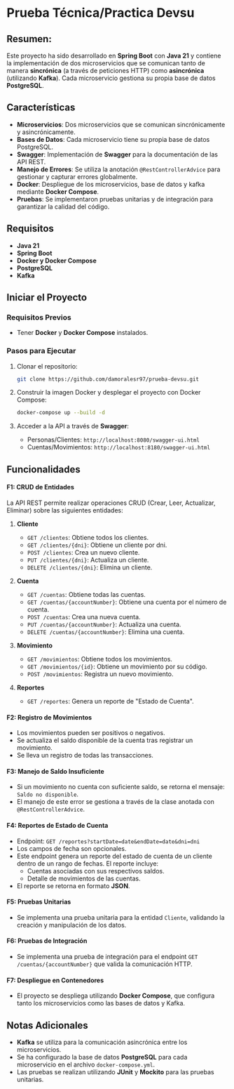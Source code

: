 # Prueba Técnica/Practica Devsu

## Resumen:

Este proyecto ha sido desarrollado en **Spring Boot** con **Java 21** y contiene la implementación de dos microservicios que se comunican tanto de manera **sincrónica** (a través de peticiones HTTP) como **asincrónica** (utilizando **Kafka**). Cada microservicio gestiona su propia base de datos **PostgreSQL**.

## Características

- **Microservicios**: Dos microservicios que se comunican sincrónicamente y asincrónicamente.
- **Bases de Datos**: Cada microservicio tiene su propia base de datos PostgreSQL.
- **Swagger**: Implementación de **Swagger** para la documentación de las API REST.
- **Manejo de Errores**: Se utiliza la anotación `@RestControllerAdvice` para gestionar y capturar errores globalmente.
- **Docker**: Despliegue de los microservicios, base de datos y kafka mediante **Docker Compose**.
- **Pruebas**: Se implementaron pruebas unitarias y de integración para garantizar la calidad del código.

## Requisitos

- **Java 21**
- **Spring Boot**
- **Docker y Docker Compose**
- **PostgreSQL**
- **Kafka**

## Iniciar el Proyecto

### Requisitos Previos

- Tener **Docker** y **Docker Compose** instalados.

### Pasos para Ejecutar

1. Clonar el repositorio:
    ```bash
    git clone https://github.com/damoralesr97/prueba-devsu.git
    ```

2. Construir la imagen Docker y desplegar el proyecto con Docker Compose:
    ```bash
    docker-compose up --build -d
    ```

3. Acceder a la API a través de **Swagger**:
    - Personas/Clientes: `http://localhost:8080/swagger-ui.html`
    - Cuentas/Movimientos: `http://localhost:8180/swagger-ui.html`

## Funcionalidades

#### F1: CRUD de Entidades

La API REST permite realizar operaciones CRUD (Crear, Leer, Actualizar, Eliminar) sobre las siguientes entidades:

1. **Cliente**
   - `GET /clientes`: Obtiene todos los clientes.
   - `GET /clientes/{dni}`: Obtiene un cliente por dni.
   - `POST /clientes`: Crea un nuevo cliente.
   - `PUT /clientes/{dni}`: Actualiza un cliente.
   - `DELETE /clientes/{dni}`: Elimina un cliente.

2. **Cuenta**
   - `GET /cuentas`: Obtiene todas las cuentas.
   - `GET /cuentas/{accountNumber}`: Obtiene una cuenta por el número de cuenta.
   - `POST /cuentas`: Crea una nueva cuenta.
   - `PUT /cuentas/{accountNumber}`: Actualiza una cuenta.
   - `DELETE /cuentas/{accountNumber}`: Elimina una cuenta.

3. **Movimiento**
   - `GET /movimientos`: Obtiene todos los movimientos.
   - `GET /movimientos/{id}`: Obtiene un movimiento por su código.
   - `POST /movimientos`: Registra un nuevo movimiento.

4. **Reportes**
   - `GET /reportes`: Genera un reporte de "Estado de Cuenta".

#### F2: Registro de Movimientos
- Los movimientos pueden ser positivos o negativos.
- Se actualiza el saldo disponible de la cuenta tras registrar un movimiento.
- Se lleva un registro de todas las transacciones.

#### F3: Manejo de Saldo Insuficiente
- Si un movimiento no cuenta con suficiente saldo, se retorna el mensaje: `Saldo no disponible`.
- El manejo de este error se gestiona a través de la clase anotada con `@RestControllerAdvice`.

#### F4: Reportes de Estado de Cuenta
- Endpoint: `GET /reportes?startDate=date&endDate=date&dni=dni`
- Los campos de fecha son opcionales.
- Este endpoint genera un reporte del estado de cuenta de un cliente dentro de un rango de fechas. El reporte incluye:
  - Cuentas asociadas con sus respectivos saldos.
  - Detalle de movimientos de las cuentas.
- El reporte se retorna en formato **JSON**.

#### F5: Pruebas Unitarias
- Se implementa una prueba unitaria para la entidad `Cliente`, validando la creación y manipulación de los datos.

#### F6: Pruebas de Integración
- Se implementa una prueba de integración para el endpoint `GET /cuentas/{accountNumber}` que valida la comunicación HTTP.

#### F7: Despliegue en Contenedores
- El proyecto se despliega utilizando **Docker Compose**, que configura tanto los microservicios como las bases de datos y Kafka.

## Notas Adicionales

- **Kafka** se utiliza para la comunicación asincrónica entre los microservicios.
- Se ha configurado la base de datos **PostgreSQL** para cada microservicio en el archivo `docker-compose.yml`.
- Las pruebas se realizan utilizando **JUnit** y **Mockito** para las pruebas unitarias.
